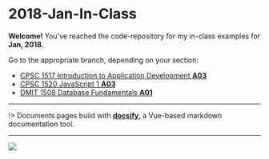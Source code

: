 # 2018-Jan-In-Class


**Welcome!** You've reached the code-repository for my in-class examples for **Jan, 2018**.

Go to the appropriate branch, depending on your section:

- [CPSC 1517 Introduction to Application Development **A03**](https://github.com/dgilleland/2018-Jan-In-Class/tree/CPSC-1517-A03)
- [CPSC 1520 JavaScript 1 **A03**](https://github.com/dgilleland/2018-Jan-In-Class/tree/CPSC-1520-A03)
- [DMIT 1508 Database Fundamentals **A01**](https://github.com/dgilleland/2018-Jan-In-Class/tree/DIMT-1508-A01)

----

!> Documents pages build with [**docsify**](https://docsify.js.org/#), a Vue-based markdown documentation tool.

----

[![](https://imgs.xkcd.com/comics/not_enough_work.png)](https://xkcd.com/554/)
